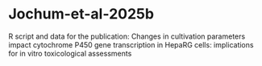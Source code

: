 # Jochum-et-al-2025b
R script and data for the publication: Changes in cultivation parameters impact cytochrome P450 gene transcription in HepaRG cells: implications for in vitro toxicological assessments
